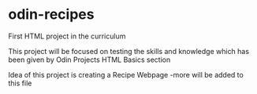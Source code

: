 # odin-recipes
First HTML project in the curriculum 
<p>This project will be focused on testing the skills and knowledge which has been given by Odin Projects HTML Basics section</p> 
<p>Idea of this project is creating a Recipe Webpage -more will be added to this file</p>